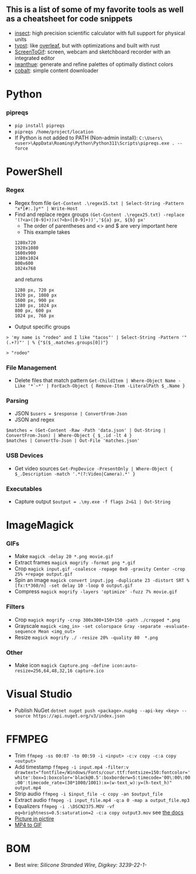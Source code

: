## This is a list of some of my favorite tools as well as a cheatsheet for code snippets
- [insect](https://insect.sh/): high precision scientific calculator with full support for physical units
- [typst](https://typst.app/): like [overleaf](https://overleaf.com/), but with optimizations and built with rust
- [ScreenToGif](https://www.screentogif.com/): screen, webcam and sketchboard recorder with an integrated editor
- [iwanthue](https://medialab.github.io/iwanthue/): generate and refine palettes of optimally distinct colors
- [cobalt](https://co.wukko.me/): simple content downloader

# Python
### pipreqs
- `pip install pipreqs`
- `pipreqs /home/project/location`
- If Python is not added to PATH (Non-admin install): `C:\Users\<user>\AppData\Roaming\Python\Python311\Scripts\pipreqs.exe . --force`

# PowerShell
### Regex
- Regex from file `Get-Content .\regex15.txt | Select-String -Pattern "x*[#:.]y*" | Write-Host`
- Find and replace regex groups `(Get-Content .\regex25.txt) -replace '(?<a>([0-9]+))x(?<b>([0-9]+))','${a} px, ${b} px'`
  - The order of parentheses and <> and $ are very important here
  - This example takes
  ```
  1280x720
  1920x1080
  1600x900
  1280x1024
  800x600
  1024x768
  ```
  and returns
  ```
  1280 px, 720 px
  1920 px, 1080 px
  1600 px, 900 px
  1280 px, 1024 px
  800 px, 600 px
  1024 px, 768 px
  ```
- Output specific groups
```
> 'my name is "rodeo" and I like "tacos"' | Select-String -Pattern '"(.+?)"' | % {"$($_.matches.groups[0])"}

> "rodeo"
```
### File Management
- Delete files that match pattern ``Get-ChildItem | Where-Object Name -Like '*`~*' | ForEach-Object { Remove-Item -LiteralPath $_.Name }``

### Parsing
- JSON `$users = $response | ConvertFrom-Json`
- JSON and regex
```
$matches = (Get-Content -Raw -Path 'data.json' | Out-String | ConvertFrom-Json) | Where-Object { $_.id -lt 4 }
$matches | ConvertTo-Json | Out-File 'matches.json'
```

### USB Devices
- Get video sources `Get-PnpDevice -PresentOnly | Where-Object { $_.Description -match '.*(?:Video|Camera).*' }`

### Executables
- Capture output `$output = .\my.exe -f flags 2>&1 | Out-String`

# ImageMagick
### GIFs
- Make `magick -delay 20 *.png movie.gif`
- Extract frames `magick mogrify -format png *.gif`
- Crop `magick input.gif -coalesce -repage 0x0 -gravity Center -crop 25% +repage output.gif`
- Spin an image `magick convert input.jpg -duplicate 23 -distort SRT %[fx:t*360/n] -set delay 10 -loop 0 output.gif`
- Compress `magick mogrify -layers 'optimize' -fuzz 7% movie.gif`
### Filters
- Crop `magick mogrify -crop 300x300+150+150 -path ./cropped *.png`
- Grayscale `magick <img_in> -set colorspace Gray -separate -evaluate-sequence Mean <img_out>`
- Resize `magick mogrify ./ -resize 20% -quality 80  *.png`
### Other
- Make icon `magick Capture.png -define icon:auto-resize=256,64,48,32,16 capture.ico`

# Visual Studio
- Publish NuGet `dotnet nuget push <package>.nupkg --api-key <key> --source https://api.nuget.org/v3/index.json`

# FFMPEG
- Trim `ffmpeg -ss 00:07 -to 00:59 -i <input> -c:v copy -c:a copy <output>`
- Add timestamp `ffmpeg -i input.mp4 -filter:v drawtext="fontfile=/Windows/Fonts/cour.ttf:fontsize=150:fontcolor='white':box=1:boxcolor='black@0.5':boxborderw=5:timecode='00\:00\:00;00':timecode_rate=(30*1000/1001):x=(w-text_w):y=(h-text_h)" output.mp4`
- Strip audio `ffmpeg -i $input_file -c copy -an $output_file`
- Extract audio `ffmpeg -i input_file.mp4 -q:a 0 -map a output_file.mp3`
- Equalizers `ffmpeg -i .\DSCN2375.MOV -vf eq=brightness=0.5:saturation=2 -c:a copy output3.mov` see [the docs](https://ffmpeg.org/ffmpeg-filters.html#eq)
- [Picture in pictire](https://www.oodlestechnologies.com/blogs/PICTURE-IN-PICTURE-effect-using-FFMPEG/)
- [MP4 to GIF](https://superuser.com/questions/556029/how-do-i-convert-a-video-to-gif-using-ffmpeg-with-reasonable-quality)

# BOM
- Best wire: *Silicone Stranded Wire, Digikey: 3239-22-1-*
